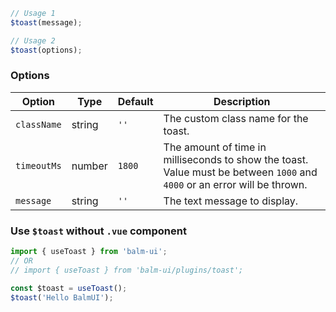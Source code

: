 ```js
// Usage 1
$toast(message);

// Usage 2
$toast(options);
```

### Options

| Option      | Type   | Default | Description                                                                                                               |
| ----------- | ------ | ------- | ------------------------------------------------------------------------------------------------------------------------- |
| `className` | string | `''`    | The custom class name for the toast.                                                                                      |
| `timeoutMs` | number | `1800`  | The amount of time in milliseconds to show the toast. Value must be between `1000` and `4000` or an error will be thrown. |
| `message`   | string | `''`    | The text message to display.                                                                                              |

### Use `$toast` without `.vue` component

```js
import { useToast } from 'balm-ui';
// OR
// import { useToast } from 'balm-ui/plugins/toast';

const $toast = useToast();
$toast('Hello BalmUI');
```
